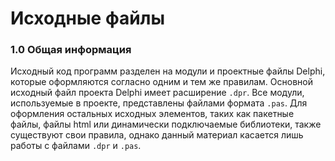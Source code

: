 # Исходные файлы

### 1.0 Общая информация

Исходный код программ разделен на модули и проектные файлы Delphi, которые оформляются согласно одним и тем же правилам. Основной исходный файл проекта Delphi имеет расширение `.dpr`. Все модули, используемые в проекте, представлены файлами формата `.pas`. Для оформления остальных исходных элементов, таких как пакетные файлы, файлы html или динамически подключаемые библиотеки, также существуют свои правила, однако данный материал касается лишь работы с файлами `.dpr` и `.pas`.

